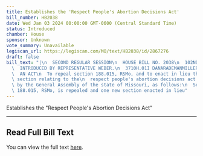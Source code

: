 ```yaml
---
title: Establishes the 'Respect People's Abortion Decisions Act'
bill_number: HB2038
date: Wed Jan 03 2024 00:00:00 GMT-0600 (Central Standard Time)
status: Introduced
chamber: House
sponsor: Unknown
vote_summary: Unavailable
legiscan_url: https://legiscan.com/MO/text/HB2038/id/2867276
draft: false
bill_text: "|\n  SECOND REGULAR SESSION\n  HOUSE BILL NO. 2038\n  102ND GENERAL ASSEMBLY\n\
  \  INTRODUCED BY REPRESENTATIVE WEBER.\n  3710H.01I DANARADEMANMILLER,ChiefClerk\n\
  \  AN ACT\n  To repeal section 188.015, RSMo, and to enact in lieu thereof one new\
  \ section relating to the\n  respect people's abortion decisions act.\n  Be it enacted\
  \ by the General Assembly of the state of Missouri, as follows:\n  Section A. Section\
  \ 188.015, RSMo, is repealed and one new section enacted in lieu"
---
```

Establishes the "Respect People's Abortion Decisions Act"

---

## Read Full Bill Text

You can view the full text [here](https://legiscan.com/MO/text/HB2038/id/2867276).
